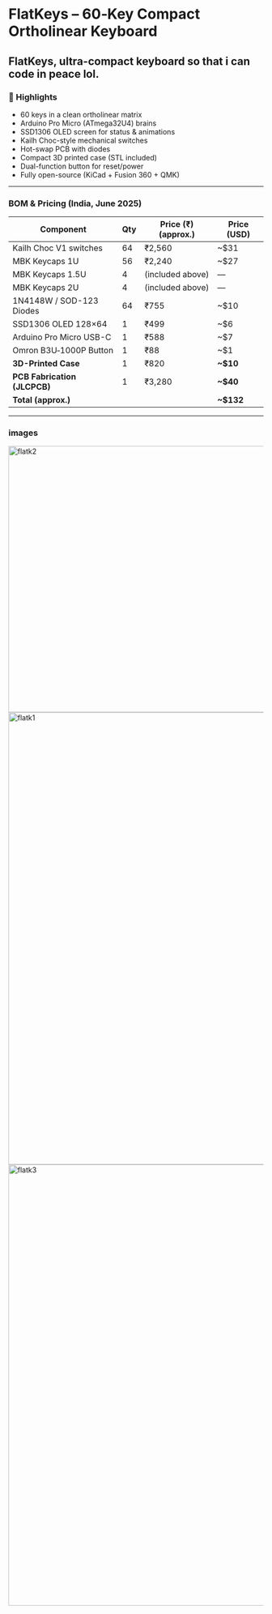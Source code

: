 # FlatKeys – 60‑Key Compact Ortholinear Keyboard

**FlatKeys**, ultra-compact keyboard so that i can code in peace lol.
---

### 🔧 Highlights
- 60 keys in a clean ortholinear matrix
- Arduino Pro Micro (ATmega32U4) brains
- SSD1306 OLED screen for status & animations
- Kailh Choc-style mechanical switches
- Hot-swap PCB with diodes
- Compact 3D printed case (STL included)
- Dual-function button for reset/power
- Fully open-source (KiCad + Fusion 360 + QMK)

---

### BOM & Pricing (India, June 2025)

| Component                         | Qty | Price (₹) (approx.) | Price (USD) |
|----------------------------------|-----|----------------------|-------------|
| Kailh Choc V1 switches           | 64  | ₹2,560               | ~$31        |
| MBK Keycaps 1U                   | 56  | ₹2,240               | ~$27        |
| MBK Keycaps 1.5U                 | 4   | (included above)     | —           |
| MBK Keycaps 2U                   | 4   | (included above)     | —           |
| 1N4148W / SOD-123 Diodes         | 64  | ₹755                 | ~$10        |
| SSD1306 OLED 128×64              | 1   | ₹499                 | ~$6         |
| Arduino Pro Micro USB-C          | 1   | ₹588                 | ~$7         |
| Omron B3U‑1000P Button           | 1   | ₹88                  | ~$1         |
| **3D-Printed Case**              | 1   | ₹820                 | **~$10**    |
| **PCB Fabrication (JLCPCB)**     | 1   | ₹3,280               | **~$40**    |
| **Total (approx.)**              |     |                      | **~$132**   |

---
### images
<img width="526" alt="flatk2" src="https://github.com/user-attachments/assets/808cca06-f8c5-4c2c-9389-883ca924e1be" />
<img width="893" alt="flatk1" src="https://github.com/user-attachments/assets/5e7e441a-dc08-4681-a1a9-71e0b32d0094" />
<img width="871" alt="flatk3" src="https://github.com/user-attachments/assets/e6a36a93-dbf2-4444-ac20-5133b9e58435" />

